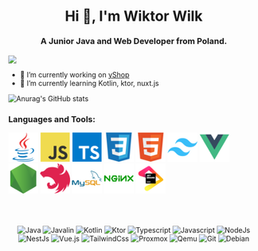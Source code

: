 <h1 align="center">Hi 👋, I'm Wiktor Wilk</h1>
<h3 align="center">A Junior Java and Web Developer from Poland.</h3>

<img align="center" width="49%" src="https://github-readme-stats.vercel.app/api/wakatime?username=wiktordev&langs_count=10&theme=dark&layout=compact&custom_title=Last%207%20days...&border_radius=10&range=last_7_days" />

- 🔭 I’m currently working on [yShop](https://yshop.pl)
- 🌱 I’m currently learning Kotlin, ktor, nuxt.js

![Anurag's GitHub stats](https://github-readme-stats.vercel.app/api?username=wiktordev&hide=contribs,prs)

<h3 align="left">Languages and Tools:</h3>
<p align="left">
   <img src="https://raw.githubusercontent.com/devicons/devicon/master/icons/java/java-original.svg" alt="Java" width="60" height="60"/>
   <img src="https://raw.githubusercontent.com/devicons/devicon/master/icons/javascript/javascript-original.svg" alt="JavaScript" width="60" height="60"/>
   <img src="https://raw.githubusercontent.com/devicons/devicon/master/icons/typescript/typescript-original.svg" alt="TypeScript" width="60" height="60"/>
   <img src="https://raw.githubusercontent.com/devicons/devicon/master/icons/css3/css3-original.svg" alt="CSS" width="60" height="60"/>
   <img src="https://raw.githubusercontent.com/devicons/devicon/master/icons/html5/html5-original.svg" alt="HTML" width="60" height="60"/>
   <img src="https://raw.githubusercontent.com/devicons/devicon/master/icons/tailwindcss/tailwindcss-plain.svg" alt="TailwindCSS" width="60" height="60"/>
   <img src="https://raw.githubusercontent.com/devicons/devicon/master/icons/vuejs/vuejs-original.svg" alt="Vue.js" width="60" height="60"/>
   <img src="https://raw.githubusercontent.com/devicons/devicon/master/icons/nodejs/nodejs-original.svg" alt="Node.js" width="60" height="60"/>
   <img src="https://raw.githubusercontent.com/devicons/devicon/master/icons/nestjs/nestjs-plain.svg" alt="NestJs" width="60" height="60"/>
   <img src="https://raw.githubusercontent.com/devicons/devicon/master/icons/mysql/mysql-original-wordmark.svg" alt="MySQL" width="60" height="60"/>
   <img src="https://raw.githubusercontent.com/devicons/devicon/master/icons/nginx/nginx-original.svg" alt="Nginx" width="60" height="60" />
   <img src="https://raw.githubusercontent.com/devicons/devicon/master/icons/jetbrains/jetbrains-original.svg" alt="JetBrains" width="60" height="60" />
</p>
<br><br>

<p align="center">
  <img alt="Java" src="https://img.shields.io/badge/-Java-ED8B00?style=for-the-badge&logo=openjdk&logoColor=white" />
  <img alt="Javalin" src="https://img.shields.io/badge/javalin-008CBB?style=for-the-badge&logo=openjdk&logoColor=white" />
   <img alt="Kotlin" src="https://img.shields.io/badge/kotlin-AB29EB?style=for-the-badge&logo=kotlin&logoColor=white" />
   <img alt="Ktor" src="https://img.shields.io/badge/ktor-FF8800?style=for-the-badge&logo=kotlin&logoColor=white" />
   <img alt="Typescript" src="https://img.shields.io/badge/-Typescript-3178C6?style=for-the-badge&logo=Typescript&logoColor=white" />
   <img alt="Javascript" src="https://img.shields.io/badge/-Javascript-F7DF1E?style=for-the-badge&logo=Javascript&logoColor=white" />
   <img alt="NodeJs" src="https://img.shields.io/badge/-Nodejs-339933?style=for-the-badge&logo=Node.js&logoColor=white" />
   <img alt="NestJs" src="https://img.shields.io/badge/NestJs-E0234E?style=for-the-badge&logo=nestjs&logoColor=white" />
   <img alt="Vue.js" src="https://img.shields.io/badge/-Vuejs-4FC08D?style=for-the-badge&logo=Vue.js&logoColor=white" />
   <img alt="TailwindCss" src="https://img.shields.io/badge/-TailwindCss-06B6D4?style=for-the-badge&logo=TailwindCss&logoColor=white" />
   <img alt="Proxmox" src="https://img.shields.io/badge/-Proxmox-E57000?style=for-the-badge&logo=Proxmox&logoColor=white" />
   <img alt="Qemu" src="https://img.shields.io/badge/-Qemu-FF6600?style=for-the-badge&logo=Qemu&logoColor=white" />
   <img alt="Git" src="https://img.shields.io/badge/-Git-F05032?style=for-the-badge&logo=git&logoColor=white" />
   <img alt="Debian" src="https://img.shields.io/badge/-Debian-A81D33?style=for-the-badge&logo=Debian&logoColor=white" />

  
  <br/>

</p>
